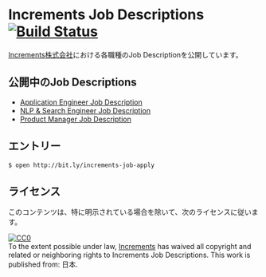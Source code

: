 # Increments Job Descriptions [![Build Status](https://travis-ci.org/increments/job-descriptions.svg?branch=master)](https://travis-ci.org/increments/job-descriptions)
[Increments株式会社](http://increments.co.jp/)における各職種のJob Descriptionを公開しています。

## 公開中のJob Descriptions
- [Application Engineer Job Description](https://github.com/increments/job-descriptions/blob/master/application_engineer.ja.md)
- [NLP & Search Engineer Job Description](https://github.com/increments/job-descriptions/blob/master/nlp_search_engineer.ja.md)
- [Product Manager Job Description](https://github.com/increments/job-descriptions/blob/master/product_manager.ja.md)

## エントリー
```
$ open http://bit.ly/increments-job-apply
```

## ライセンス
このコンテンツは、特に明示されている場合を除いて、次のライセンスに従います。

<p xmlns:dct="http://purl.org/dc/terms/" xmlns:vcard="http://www.w3.org/2001/vcard-rdf/3.0#">
  <a rel="license"
     href="http://creativecommons.org/publicdomain/zero/1.0/">
    <img src="http://i.creativecommons.org/p/zero/1.0/88x31.png" style="border-style: none;" alt="CC0" />
  </a>
  <br />
  To the extent possible under law,
  <a rel="dct:publisher"
     href="http://increments.co.jp">
    <span property="dct:title">Increments</span></a>
  has waived all copyright and related or neighboring rights to
  <span property="dct:title">Increments Job Descriptions</span>.
This work is published from:
<span property="vcard:Country" datatype="dct:ISO3166"
      content="JP" about="http://increments.co.jp">
  日本</span>.
</p>
